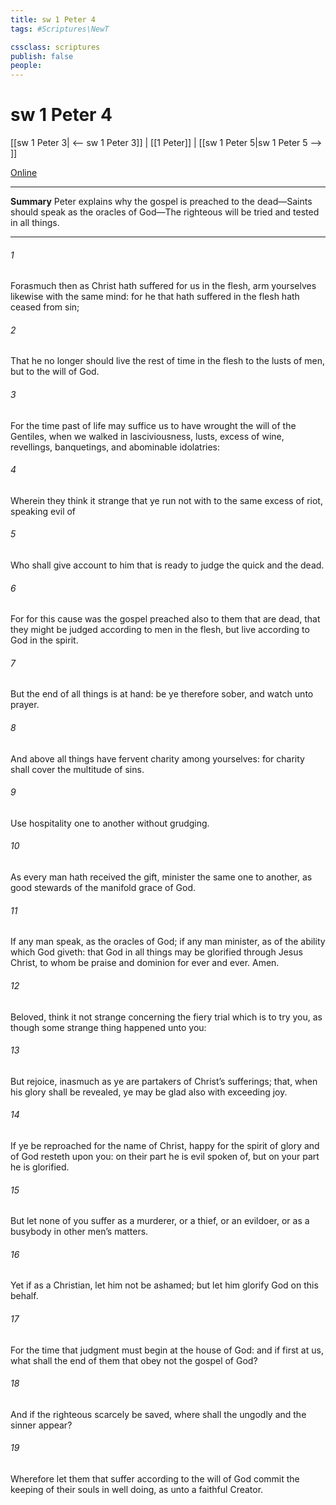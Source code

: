 ```yaml
---
title: sw 1 Peter 4
tags: #Scriptures\NewT

cssclass: scriptures
publish: false
people:
---
```


# sw 1 Peter 4
[[sw 1 Peter 3| <-- sw 1 Peter 3]] | [[1 Peter]] | [[sw 1 Peter 5|sw 1 Peter 5 --> ]]

[Online](https://churchofjesuschrist.org/study/scriptures/nt/1-pet/4?lang=eng)

---
__Summary__
Peter explains why the gospel is preached to the dead—Saints should speak as the oracles of God—The righteous will be tried and tested in all things.

---
###### 1 
Forasmuch then as Christ hath suffered for us in the flesh, arm yourselves likewise with the same mind: for he that hath suffered in the flesh hath ceased from sin;

###### 2 
That he no longer should live the rest of  time in the flesh to the lusts of men, but to the will of God.

###### 3 
For the time past of  life may suffice us to have wrought the will of the Gentiles, when we walked in lasciviousness, lusts, excess of wine, revellings, banquetings, and abominable idolatries:

###### 4 
Wherein they think it strange that ye run not with  to the same excess of riot, speaking evil of 

###### 5 
Who shall give account to him that is ready to judge the quick and the dead.

###### 6 
For for this cause was the gospel preached also to them that are dead, that they might be judged according to men in the flesh, but live according to God in the spirit.

###### 7 
But the end of all things is at hand: be ye therefore sober, and watch unto prayer.

###### 8 
And above all things have fervent charity among yourselves: for charity shall cover the multitude of sins.

###### 9 
Use hospitality one to another without grudging.

###### 10 
As every man hath received the gift,  minister the same one to another, as good stewards of the manifold grace of God.

###### 11 
If any man speak,  as the oracles of God; if any man minister,  as of the ability which God giveth: that God in all things may be glorified through Jesus Christ, to whom be praise and dominion for ever and ever. Amen.

###### 12 
Beloved, think it not strange concerning the fiery trial which is to try you, as though some strange thing happened unto you:

###### 13 
But rejoice, inasmuch as ye are partakers of Christ’s sufferings; that, when his glory shall be revealed, ye may be glad also with exceeding joy.

###### 14 
If ye be reproached for the name of Christ, happy  for the spirit of glory and of God resteth upon you: on their part he is evil spoken of, but on your part he is glorified.

###### 15 
But let none of you suffer as a murderer, or  a thief, or  an evildoer, or as a busybody in other men’s matters.

###### 16 
Yet if  as a Christian, let him not be ashamed; but let him glorify God on this behalf.

###### 17 
For the time  that judgment must begin at the house of God: and if  first  at us, what shall the end  of them that obey not the gospel of God?

###### 18 
And if the righteous scarcely be saved, where shall the ungodly and the sinner appear?

###### 19 
Wherefore let them that suffer according to the will of God commit the keeping of their souls  in well doing, as unto a faithful Creator.

